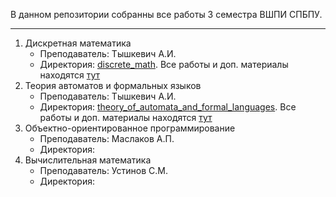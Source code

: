 В данном репозитории собранны все работы 3 семестра ВШПИ СПБПУ. 

<hr>

  
1. Дискретная математика
   * Преподаватель: Тышкевич А.И.
   * Директория: [discrete_math](https://github.com/ksuhangit/03_sem_sbpstu/tree/main/discrete_math). Все работы и доп. материалы находятся [тут](https://disk.yandex.ru/d/EOLshCuxf0d3Vg)
2. Теория автоматов и формальных языков
   * Преподаватель: Тышкевич А.И.
   * Директория: [theory_of_automata_and_formal_languages](https://github.com/ksuhangit/03_sem_sbpstu/tree/main/theory_of_automata_and_formal_languages). Все работы и доп. материалы находятся [тут]()
3. Объектно-ориентированное программирование
   * Преподаватель: Маслаков А.П.
   * Директория:
4. Вычислительная математика
   * Преподаватель: Устинов С.М.
   * Директория:
